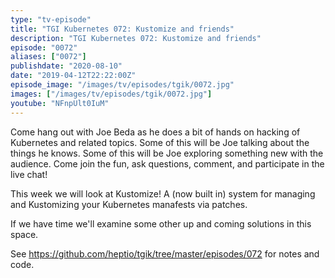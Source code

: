```yaml
---
type: "tv-episode"
title: "TGI Kubernetes 072: Kustomize and friends"
description: "TGI Kubernetes 072: Kustomize and friends"
episode: "0072"
aliases: ["0072"]
publishdate: "2020-08-10"
date: "2019-04-12T22:22:00Z"
episode_image: "/images/tv/episodes/tgik/0072.jpg"
images: ["/images/tv/episodes/tgik/0072.jpg"]
youtube: "NFnpUlt0IuM"
---
```


Come hang out with Joe Beda as he does a bit of hands on hacking of Kubernetes and related topics. Some of this will be Joe talking about the things he knows. Some of this will be Joe exploring something new with the audience. Come join the fun, ask questions, comment, and participate in the live chat!

This week we will look at Kustomize! A (now built in) system for managing and Kustomizing your Kubernetes manafests via patches.

If we have time we&#39;ll examine some other up and coming solutions in this space.
 
See https://github.com/heptio/tgik/tree/master/episodes/072 for notes and code.

